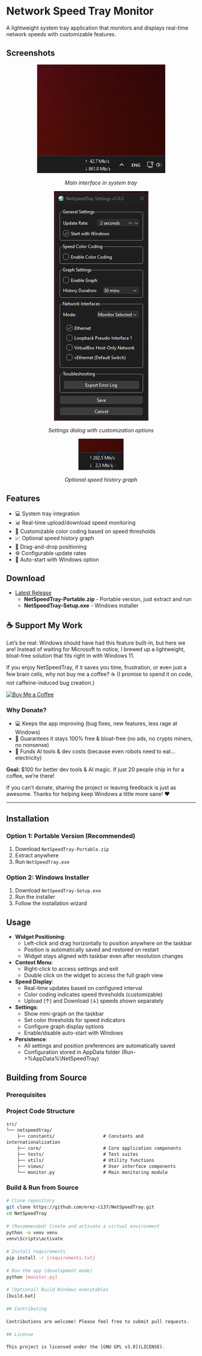 # Network Speed Tray Monitor

A lightweight system tray application that monitors and displays real-time network speeds with customizable features.

## Screenshots

<div align="center">
  <img src="screenshots/main.png" alt="Main Interface"/><br/>
  <p><em>Main interface in system tray</em></p>
</div>

<div align="center">
  <img src="screenshots/settings_1.0.3.png" alt="Settings"/><br/>
  <p><em>Settings dialog with customization options</em></p>
</div>

<div align="center">
  <img src="screenshots/graph.png" alt="Graph View"/><br/>
  <p><em>Optional speed history graph</em></p>
</div>

## Features

- 💻 System tray integration
- 📊 Real-time upload/download speed monitoring
- 🎨 Customizable color coding based on speed thresholds
- 📈 Optional speed history graph
- 🚀 Drag-and-drop positioning
- ⚙️ Configurable update rates
- 🔄 Auto-start with Windows option

## Download

- [Latest Release](https://github.com/erez-c137/NetSpeedTray/releases/latest)
  - **NetSpeedTray-Portable.zip** - Portable version, just extract and run
  - **NetSpeedTray-Setup.exe** - Windows installer

## ☕ Support My Work

Let’s be real: Windows should have had this feature built-in, but here we are! Instead of waiting for Microsoft to notice, I brewed up a lightweight, bloat-free solution that fits right in with Windows 11.

If you enjoy NetSpeedTray, if it saves you time, frustration, or even just a few brain cells, why not buy me a coffee? ☕ (I promise to spend it on code, not caffeine-induced bug creation.)

[![Buy Me a Coffee](https://img.shields.io/badge/Buy%20Me%20A%20Coffee-Support%20Me-yellow?style=flat&logo=buy-me-a-coffee)](https://buymeacoffee.com/erez.c137)

### Why Donate?

- 💻 Keeps the app improving (bug fixes, new features, less rage at Windows)
- 🔧 Guarantees it stays 100% free & bloat-free (no ads, no crypto miners, no nonsense)
- 🤖 Funds AI tools & dev costs (because even robots need to eat... electricity)

**Goal:** $100 for better dev tools & AI magic. If just 20 people chip in for a coffee, we’re there!

If you can’t donate, sharing the project or leaving feedback is just as awesome. Thanks for helping keep Windows a little more sane! ❤️

---

## Installation

### Option 1: Portable Version (Recommended)

1. Download `NetSpeedTray-Portable.zip`
2. Extract anywhere
3. Run `NetSpeedTray.exe`

### Option 2: Windows Installer

1. Download `NetSpeedTray-Setup.exe`
2. Run the installer
3. Follow the installation wizard

## Usage

- **Widget Positioning**:
  - Left-click and drag horizontally to position anywhere on the taskbar
  - Position is automatically saved and restored on restart
  - Widget stays aligned with taskbar even after resolution changes
- **Context Menu**:
  - Right-click to access settings and exit
  - Double click on the widget to access the full graph view
- **Speed Display**:
  - Real-time updates based on configured interval
  - Color coding indicates speed thresholds (customizable)
  - Upload (↑) and Download (↓) speeds shown separately
- **Settings**:
  - Show mini-graph on the taskbar
  - Set color thresholds for speed indicators
  - Configure graph display options
  - Enable/disable auto-start with Windows
- **Persistence**:
  - All settings and position preferences are automatically saved
  - Configuration stored in AppData folder (Run->%AppData%\NetSpeedTray)

## Building from Source

### Prerequisites

### Project Code Structure

```
src/
└── netspeedtray/
    ├── constants/                  # Constants and internationalization
    ├── core/                       # Core application components
    ├── tests/                      # Test suites
    ├── utils/                      # Utility functions
    ├── views/                      # User interface components
    └── monitor.py                  # Main monitoring module
```

### Build & Run from Source

```bash
# Clone repository
git clone https://github.com/erez-c137/NetSpeedTray.git
cd NetSpeedTray

# (Recommended) Create and activate a virtual environment
python -m venv venv
venv\Scripts\activate

# Install requirements
pip install -r [requirements.txt]

# Run the app (development mode)
python [monitor.py]

# (Optional) Build Windows executables
[build.bat]

## Contributing

Contributions are welcome! Please feel free to submit pull requests.

## License

This project is licensed under the [GNU GPL v3.0](LICENSE).
```
